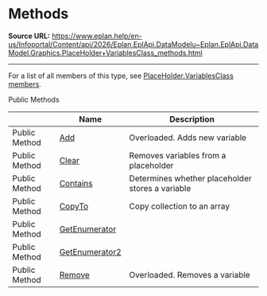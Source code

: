 # Methods

**Source URL:** https://www.eplan.help/en-us/Infoportal/Content/api/2026/Eplan.EplApi.DataModelu~Eplan.EplApi.DataModel.Graphics.PlaceHolder+VariablesClass_methods.html

---

For a list of all members of this type, see [PlaceHolder.VariablesClass members](Eplan.EplApi.DataModelu~Eplan.EplApi.DataModel.Graphics.PlaceHolder+VariablesClass_members.html).

Public Methods

|  | Name | Description |
| --- | --- | --- |
| Public Method | [Add](Eplan.EplApi.DataModelu~Eplan.EplApi.DataModel.Graphics.PlaceHolder+VariablesClass~Add.html) | Overloaded. Adds new variable |
| Public Method | [Clear](Eplan.EplApi.DataModelu~Eplan.EplApi.DataModel.Graphics.PlaceHolder+VariablesClass~Clear.html) | Removes variables from a placeholder |
| Public Method | [Contains](Eplan.EplApi.DataModelu~Eplan.EplApi.DataModel.Graphics.PlaceHolder+VariablesClass~Contains.html) | Determines whether placeholder stores a variable |
| Public Method | [CopyTo](Eplan.EplApi.DataModelu~Eplan.EplApi.DataModel.Graphics.PlaceHolder+VariablesClass~CopyTo.html) | Copy collection to an array |
| Public Method | [GetEnumerator](Eplan.EplApi.DataModelu~Eplan.EplApi.DataModel.Graphics.PlaceHolder+VariablesClass~GetEnumerator.html) |  |
| Public Method | [GetEnumerator2](Eplan.EplApi.DataModelu~Eplan.EplApi.DataModel.Graphics.PlaceHolder+VariablesClass~GetEnumerator2.html) |  |
| Public Method | [Remove](Eplan.EplApi.DataModelu~Eplan.EplApi.DataModel.Graphics.PlaceHolder+VariablesClass~Remove.html) | Overloaded. Removes a variable |


